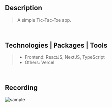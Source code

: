 ## Description
> A simple Tic-Tac-Toe app.

<br />

## Technologies | Packages | Tools
> - Frontend: ReactJS, NextJS, TypeScript
> - Others: Vercel

<br />

## Recording
![sample](https://user-images.githubusercontent.com/69438999/187979676-7a7a182e-7ee7-456d-8384-e00f2ab84b4f.png)
